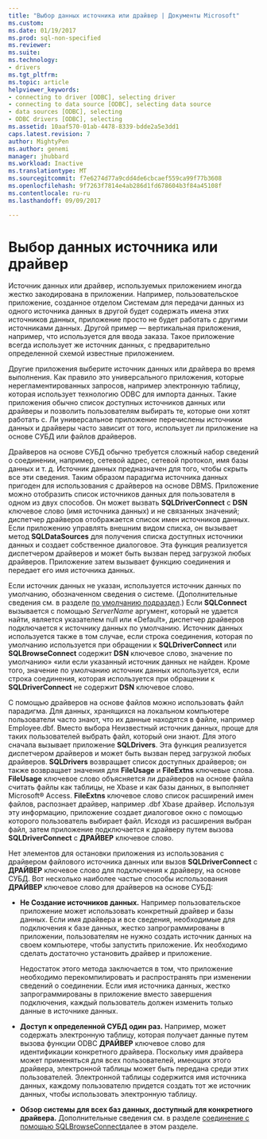 ```yaml
---
title: "Выбор данных источника или драйвер | Документы Microsoft"
ms.custom: 
ms.date: 01/19/2017
ms.prod: sql-non-specified
ms.reviewer: 
ms.suite: 
ms.technology:
- drivers
ms.tgt_pltfrm: 
ms.topic: article
helpviewer_keywords:
- connecting to driver [ODBC], selecting driver
- connecting to data source [ODBC], selecting data source
- data sources [ODBC], selecting
- ODBC drivers [ODBC], selecting
ms.assetid: 10aaf570-01ab-4478-8339-bdde2a5e3dd1
caps.latest.revision: 7
author: MightyPen
ms.author: genemi
manager: jhubbard
ms.workload: Inactive
ms.translationtype: MT
ms.sourcegitcommit: f7e6274d77a9cdd4de6cbcaef559ca99f77b3608
ms.openlocfilehash: 9f7263f7814e4ab286d1fd678604b3f84a45108f
ms.contentlocale: ru-ru
ms.lasthandoff: 09/09/2017

---
```

# <a name="choosing-a-data-source-or-driver"></a>Выбор данных источника или драйвер
Источник данных или драйвер, используемых приложением иногда жестко закодирована в приложении. Например, пользовательское приложение, созданное отделом Системам для передачи данных из одного источника данных в другой будет содержать имена этих источников данных, приложение просто не будет работать с другими источниками данных. Другой пример — вертикальная приложения, например, что используется для ввода заказа. Такое приложение всегда использует же источник данных, с предварительно определенной схемой известные приложением.  
  
 Другие приложения выберите источник данных или драйвера во время выполнения. Как правило это универсального приложения, которые нерегламентированных запросов, например электронную таблицу, которая использует технологию ODBC для импорта данных. Такие приложения обычно список доступных источников данных или драйверы и позволить пользователям выбирать те, которые они хотят работать с. Ли универсальное приложение перечислены источники данных и драйверы часто зависит от того, использует ли приложение на основе СУБД или файлов драйверов.  
  
 Драйверов на основе СУБД обычно требуется сложный набор сведений о соединении, например, сетевой адрес, сетевой протокол, имя базы данных и т. д. Источник данных предназначен для того, чтобы скрыть все эти сведения. Таким образом парадигма источника данных пригоден для использования с драйверов на основе DBMS. Приложение можно отобразить список источников данных для пользователя в одном из двух способов. Он может вызвать **SQLDriverConnect** с **DSN** ключевое слово (имя источника данных) и не связанных значений; диспетчер драйверов отображается список имен источников данных. Если приложению управлять внешним видом списка, он вызывает метод **SQLDataSources** для получения списка доступных источники данных и создает собственное диалоговое. Эта функция реализуется диспетчером драйверов и может быть вызван перед загрузкой любых драйверов. Приложение затем вызывает функцию соединения и передает его имя источника данных.  
  
 Если источник данных не указан, используется источник данных по умолчанию, обозначенном сведения о системе. (Дополнительные сведения см. в разделе [по умолчанию подраздел](../../../odbc/reference/install/default-subkey.md).) Если **SQLConnect** вызывается с помощью *ServerName* аргумент, который не удается найти, является указателем null или «Default», диспетчер драйверов подключается к источнику данных по умолчанию. Источник данных используется также в том случае, если строка соединения, которая по умолчанию используется при обращении к **SQLDriverConnect** или **SQLBrowseConnect** содержит **DSN** ключевое слово, значение по умолчанию» «или если указанный источник данных не найден. Кроме того, значение по умолчанию источник данных используется, если строка соединения, которая используется при обращении к **SQLDriverConnect** не содержит **DSN** ключевое слово.  
  
 С помощью драйверов на основе файлов можно использовать файл парадигма. Для данных, хранящихся на локальном компьютере пользователи часто знают, что их данные находятся в файле, например Employee.dbf. Вместо выбора Неизвестный источник данных, проще для таких пользователей выбрать файл, который они знают. Для этого сначала вызывает приложение **SQLDrivers**. Эта функция реализуется диспетчером драйверов и может быть вызван перед загрузкой любых драйверов. **SQLDrivers** возвращает список доступных драйверов; он также возвращает значения для **FileUsage** и **FileExtns** ключевые слова. **FileUsage** ключевое слово объясняется ли драйверов на основе файла считать файлы как таблицы, не Xbase и как базы данных, в выполняет Microsoft® Access. **FileExtns** ключевое слово список расширений имен файлов, распознает драйвер, например .dbf Xbase драйвер. Используя эту информацию, приложение создает диалоговое окно с помощью которого пользователь выбирает файл. Исходя из расширения выбран файл, затем приложение подключается к драйверу путем вызова **SQLDriverConnect** с **ДРАЙВЕР** ключевое слово.  
  
 Нет элементов для остановки приложения из использования с драйвером файлового источника данных или вызов **SQLDriverConnect** с **ДРАЙВЕР** ключевое слово для подключения к драйверу, на основе СУБД. Вот несколько наиболее частые способы использования **ДРАЙВЕР** ключевое слово для драйверов на основе СУБД:  
  
-   **Не Создание источников данных.** Например пользовательское приложение может использовать конкретный драйвер и базы данных. Если имя драйвера и все сведения, необходимые для подключения к базе данных, жестко запрограммированы в приложении, пользователям не нужно создать источник данных на своем компьютере, чтобы запустить приложение. Их необходимо сделать достаточно установить драйвер и приложение.  
  
     Недостаток этого метода заключается в том, что приложение необходимо перекомпилировать и распространять при изменении сведений о соединении. Если имя источника данных, жестко запрограммированы в приложение вместо завершения подключения, каждый пользователь должен изменить только данные в источнике данных.  
  
-   **Доступ к определенной СУБД один раз.** Например, может содержать электронную таблицу, которая получает данные путем вызова функции ODBC **ДРАЙВЕР** ключевое слово для идентификации конкретного драйвера. Поскольку имя драйвера может применяться для всех пользователей, имеющих этого драйвера, электронной таблицы может быть передана среди этих пользователей. Электронной таблицы содержится имя источника данных, каждому пользователю придется создать тот же источник данных, чтобы использовать электронную таблицу.  
  
-   **Обзор системы для всех баз данных, доступный для конкретного драйвера.** Дополнительные сведения см. в разделе [соединение с помощью SQLBrowseConnect](../../../odbc/reference/develop-app/connecting-with-sqlbrowseconnect.md)далее в этом разделе.

